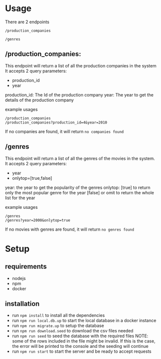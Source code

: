 # Usage

There are 2 endpoints

`/production_companies`

`/genres`

## /production_companies:

This endpoint will return a list of all the production companies in the system
It accepts 2 query parameters:

- production_id
- year

production_id: The Id of the production company
year: The year to get the details of the production company

example usages

```
/production_companies
/production_companies?production_id=4&year=2010
```

If no companies are found, it will return `no companies found`

## /genres

This endpoint will return a list of all the genres of the movies in the system.
It accepts 2 query parameters:

- year
- onlytop=[true,false]

year: the year to get the popularity of the genres
onlytop: [true] to return only the most popular genre for the year [false] or omit to return the whole list for the year

example usages

```
/genres
/genres?year=2000&onlytop=true
```

If no movies with genres are found, it will return `no genres found`

# Setup

## requirements

- nodejs
- npm
- docker

## installation

- run `npm install` to install all the dependencies
- run `npm run local.db.up` to start the local database in a docker instance
- run `npm run migrate.up` to setup the database
- run `npm run download.seed` to download the csv files needed
- run `npm run seed` to seed the database with the required files NOTE: some of the rows included in the file might be invalid. If this is the case, the error will be printed to the console and the seeding will continue
- run `npm run start` to start the server and be ready to accept requests
